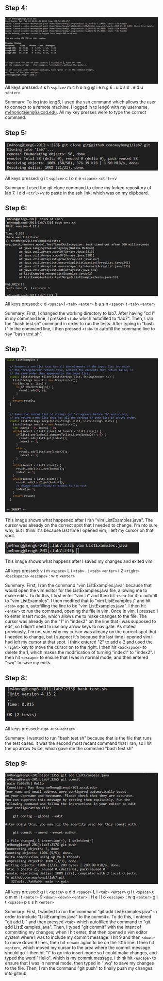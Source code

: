 ## Step 4:

![image1](image1.png)
All keys pressed: s s h `<space>` m 4 h o n g @ i e n g 6 . u c s d . e d u `<enter>`

Summary: To log into ieng6, I used the ssh command which allows the user to connect to a remote machine. I logged in to ieng6 with my username, m4hong@ieng6.ucsd.edu. All my key presses were to type the correct command.

## Step 5:

![image2](image2.png)

All keys pressed: g i t `<space>` c l o n e `<space>` `<ctrl>`+v

Summary: I used the git clone command to clone my forked repository of lab 7. I did `<ctrl>`+v to paste in the ssh link, which was on my clipboard.

## Step 6:

![image3](image3.png)

All keys pressed: c d `<space>` l `<tab>` `<enter>` b a s h `<space>` t `<tab>` `<enter>`

Summary: First, I changed the working directory to lab7. After having "cd l" in my command line, I pressed `<tab>` which autofilled to "lab7". Then, I ran the "bash test.sh" command in order to run the tests. After typing in "bash t" in the command line, I then pressed `<tab>` to autofill the command line to say "bash test.sh".

## Step 7:

![image4](image4.png)

This image shows what happened after I ran "vim ListExamples.java". The cursor was already on the correct spot that I needed to change. I'm nto sure why, but I think it's because last time I opened vim, I left my cursor on that spot.

![image5](image5.png)

This image shows what happens after I saved my changes and exited vim.

All keys pressed: v i m `<space>` L i `<tab>` . j `<tab>` `<enter>` i 2 `<right>` `<backspace>` `<escape>` : w q `<enter>`

Summary: First, I ran the command "vim ListExamples.java" because that would open the vim editor for the ListExamples.java file, allowing me to make edits. To do this, I first enter "vim Li" and then hit `<tab>` for it to autofill to "vim ListExamples". I then modifed that to "vim ListExamples.j" and hit `<tab>` again, autofilling the line to be "vim ListExamples.java". I then hit `<enter>` to run the command, opening the file in vim. Once in vim, I pressed i to enter insert mode, which allows me to make changes to the file. The cursor was already on the "1" in "index2" on the line that I was supposed to edit, so I didn't need to use any arrow keys to navigate. As stated previously, I'm not sure why my cursor was already on the correct spot that I needed to change, but I suspect it's because the last time I opened vim I had left my cursor at that spot. I think entered "2" to add a 2 and used the `<right>` key to move the cursor on to the right. I then hit `<backspace>` to delete the 1, which makes the modification of turning "index1" to "index2". I then hit `<escape>` to ensure that I was in normal mode, and then entered ":wq" to save my edits.

## Step 8: 

![image6](image6.png)

All keys pressed: `<up>` `<up>` `<enter>`

Summary: I wanted to run "bash test.sh" because that is the file that runs the test cases. It was the second most recent command that I ran, so I hit the up arrow twice, which gave me the command "bash test.sh"

## Step 9:

![image7](image7.png)

All keys pressed: g i t `<space>` a d d `<space>` L i `<tab>` `<enter>` g i t `<space>` c o m m i t `<enter>` 9 `<down>` `<down>` `<enter>` i H e l l o `<escape>` : w q `<enter>` g i t `<space>` p u s h `<enter>` 

Summary: First, I wanted to run the command "git add ListExamples.java" in order to include "ListExamples.java" to the commit>. To do this, I entered "git add Li" and then pressed `<tab>` which autofilled the command to "git add ListExamples.java". Then, I typed "git commit" with the intent of committing my changes; when I hit enter, that then opened a vim editor system where I was to include my commit message. I hit 9 and then `<down>` to move down 9 lines, then hit `<down>` again to be on the 10th line. I then hit `<enter>`, which moved my cursor to the area where the commit message should go. I then hit "i" to go into insert mode so I could make changes, and typed the word "Hello", which is my commit message. I think hit `<escape>` to ensure that I was in normal mode, then typed in ":wq" to save my changes to the file. Then, I ran the command "git push" to finally push my changes into github.
